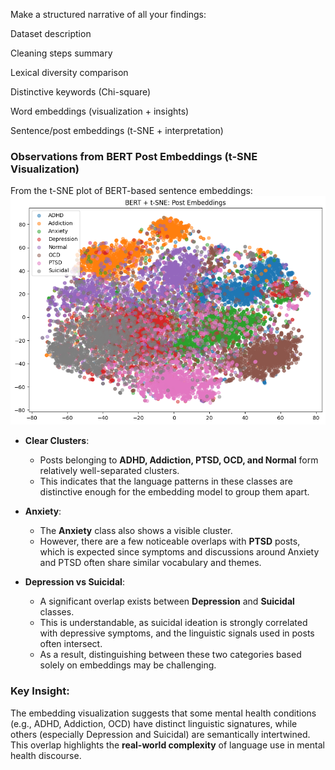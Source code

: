 Make a structured narrative of all your findings:

Dataset description

Cleaning steps summary

Lexical diversity comparison

Distinctive keywords (Chi-square)

Word embeddings (visualization + insights)

Sentence/post embeddings (t-SNE + interpretation)



### Observations from BERT Post Embeddings (t-SNE Visualization)

From the t-SNE plot of BERT-based sentence embeddings:
![BERT + t-SNE -Post Embeddings](images/eda/embeddings/BERT_tSNE_Post_Embeddings.png)
- **Clear Clusters**:  
  - Posts belonging to **ADHD, Addiction, PTSD, OCD, and Normal** form relatively well-separated clusters.  
  - This indicates that the language patterns in these classes are distinctive enough for the embedding model to group them apart.

- **Anxiety**:  
  - The **Anxiety** class also shows a visible cluster.  
  - However, there are a few noticeable overlaps with **PTSD** posts, which is expected since symptoms and discussions around Anxiety and PTSD often share similar vocabulary and themes.

- **Depression vs Suicidal**:  
  - A significant overlap exists between **Depression** and **Suicidal** classes.  
  - This is understandable, as suicidal ideation is strongly correlated with depressive symptoms, and the linguistic signals used in posts often intersect.  
  - As a result, distinguishing between these two categories based solely on embeddings may be challenging.

### Key Insight:
The embedding visualization suggests that some mental health conditions (e.g., ADHD, Addiction, OCD) have distinct linguistic signatures, while others (especially Depression and Suicidal) are semantically intertwined. This overlap highlights the **real-world complexity** of language use in mental health discourse.
